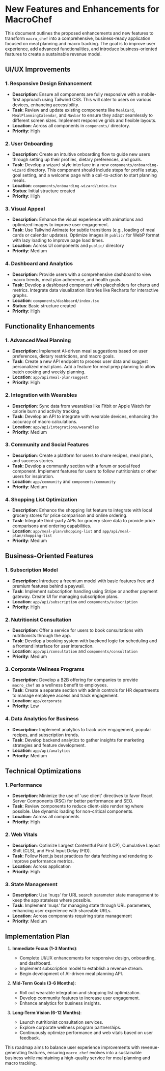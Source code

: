 # New Features and Enhancements for MacroChef

This document outlines the proposed enhancements and new features to transform `macro_chef` into a comprehensive, business-ready application focused on meal planning and macro tracking. The goal is to improve user experience, add advanced functionalities, and introduce business-oriented features to create a sustainable revenue model.

## UI/UX Improvements

### 1. Responsive Design Enhancement
- **Description**: Ensure all components are fully responsive with a mobile-first approach using Tailwind CSS. This will cater to users on various devices, enhancing accessibility.
- **Task**: Review and update existing components like `MealCard`, `MealPlanningCalendar`, and `Navbar` to ensure they adapt seamlessly to different screen sizes. Implement responsive grids and flexible layouts.
- **Location**: Across all components in `components/` directory.
- **Priority**: High

### 2. User Onboarding
- **Description**: Create an intuitive onboarding flow to guide new users through setting up their profiles, dietary preferences, and goals.
- **Task**: Develop a wizard-style interface in a new `components/onboarding-wizard` directory. This component should include steps for profile setup, goal setting, and a welcome page with a call-to-action to start planning meals.
- **Location**: `components/onboarding-wizard/index.tsx`
- **Status**: Initial structure created
- **Priority**: High

### 3. Visual Appeal
- **Description**: Enhance the visual experience with animations and optimized images to improve user engagement.
- **Task**: Use Tailwind Animate for subtle transitions (e.g., loading of meal cards or calendar updates). Optimize images in `public/` for WebP format with lazy loading to improve page load times.
- **Location**: Across UI components and `public/` directory
- **Priority**: Medium

### 4. Dashboard and Analytics
- **Description**: Provide users with a comprehensive dashboard to view macro trends, meal plan adherence, and health goals.
- **Task**: Develop a dashboard component with placeholders for charts and metrics. Integrate data visualization libraries like Recharts for interactive graphs.
- **Location**: `components/dashboard/index.tsx`
- **Status**: Basic structure created
- **Priority**: High

## Functionality Enhancements

### 1. Advanced Meal Planning
- **Description**: Implement AI-driven meal suggestions based on user preferences, dietary restrictions, and macro goals.
- **Task**: Create a new API endpoint to process user data and suggest personalized meal plans. Add a feature for meal prep planning to allow batch cooking and weekly planning.
- **Location**: `app/api/meal-plan/suggest`
- **Priority**: High

### 2. Integration with Wearables
- **Description**: Sync data from wearables like Fitbit or Apple Watch for calorie burn and activity tracking.
- **Task**: Develop an API to integrate with wearable devices, enhancing the accuracy of macro calculations.
- **Location**: `app/api/integrations/wearables`
- **Priority**: Medium

### 3. Community and Social Features
- **Description**: Create a platform for users to share recipes, meal plans, and success stories.
- **Task**: Develop a community section with a forum or social feed component. Implement features for users to follow nutritionists or other users for inspiration.
- **Location**: `app/community` and `components/community`
- **Priority**: Medium

### 4. Shopping List Optimization
- **Description**: Enhance the shopping list feature to integrate with local grocery stores for price comparison and online ordering.
- **Task**: Integrate third-party APIs for grocery store data to provide price comparisons and ordering capabilities.
- **Location**: `app/meal-plan/shopping-list` and `app/api/meal-plan/shopping-list`
- **Priority**: Medium

## Business-Oriented Features

### 1. Subscription Model
- **Description**: Introduce a freemium model with basic features free and premium features behind a paywall.
- **Task**: Implement subscription handling using Stripe or another payment gateway. Create UI for managing subscription plans.
- **Location**: `app/api/subscription` and `components/subscription`
- **Priority**: High

### 2. Nutritionist Consultation
- **Description**: Offer a service for users to book consultations with nutritionists through the app.
- **Task**: Develop a booking system with backend logic for scheduling and a frontend interface for user interaction.
- **Location**: `app/api/consultation` and `components/consultation`
- **Priority**: Medium

### 3. Corporate Wellness Programs
- **Description**: Develop a B2B offering for companies to provide `macro_chef` as a wellness benefit to employees.
- **Task**: Create a separate section with admin controls for HR departments to manage employee access and track engagement.
- **Location**: `app/corporate`
- **Priority**: Low

### 4. Data Analytics for Business
- **Description**: Implement analytics to track user engagement, popular recipes, and subscription trends.
- **Task**: Develop backend analytics to gather insights for marketing strategies and feature development.
- **Location**: `app/api/analytics`
- **Priority**: Medium

## Technical Optimizations

### 1. Performance
- **Description**: Minimize the use of 'use client' directives to favor React Server Components (RSC) for better performance and SEO.
- **Task**: Review components to reduce client-side rendering where possible. Use dynamic loading for non-critical components.
- **Location**: Across all components
- **Priority**: High

### 2. Web Vitals
- **Description**: Optimize Largest Contentful Paint (LCP), Cumulative Layout Shift (CLS), and First Input Delay (FID).
- **Task**: Follow Next.js best practices for data fetching and rendering to improve performance metrics.
- **Location**: Across application
- **Priority**: High

### 3. State Management
- **Description**: Use 'nuqs' for URL search parameter state management to keep the app stateless where possible.
- **Task**: Implement 'nuqs' for managing state through URL parameters, enhancing user experience with shareable URLs.
- **Location**: Across components requiring state management
- **Priority**: Medium

## Implementation Plan

1. **Immediate Focus (1-3 Months)**:
   - Complete UI/UX enhancements for responsive design, onboarding, and dashboard.
   - Implement subscription model to establish a revenue stream.
   - Begin development of AI-driven meal planning API.

2. **Mid-Term Goals (3-6 Months)**:
   - Roll out wearable integration and shopping list optimization.
   - Develop community features to increase user engagement.
   - Enhance analytics for business insights.

3. **Long-Term Vision (6-12 Months)**:
   - Launch nutritionist consultation services.
   - Explore corporate wellness program partnerships.
   - Continuously optimize performance and web vitals based on user feedback.

This roadmap aims to balance user experience improvements with revenue-generating features, ensuring `macro_chef` evolves into a sustainable business while maintaining a high-quality service for meal planning and macro tracking. 